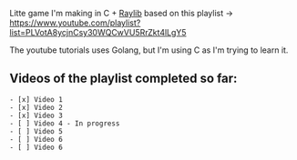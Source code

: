 Litte game I'm making in C + [Raylib](https://www.raylib.com/) based on this playlist -> https://www.youtube.com/playlist?list=PLVotA8ycjnCsy30WQCwVU5RrZkt4lLgY5

The youtube tutorials uses Golang, but I'm using C as I'm trying to learn it.

## Videos of the playlist completed so far:
```[tasklist]
- [x] Video 1
- [x] Video 2
- [x] Video 3
- [ ] Video 4 - In progress
- [ ] Video 5
- [ ] Video 6
- [ ] Video 6
```